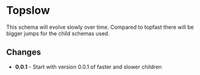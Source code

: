 # Topslow

This schema will evolve slowly over time. Compared
to topfast there will be bigger jumps for the child
schemas used.

## Changes

* **0.0.1** - Start with version 0.0.1 of faster and slower children
